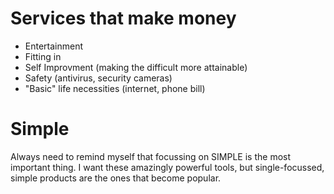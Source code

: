 # Services that make money
- Entertainment
- Fitting in
- Self Improvment (making the difficult more attainable)
- Safety (antivirus, security cameras)
- "Basic" life necessities (internet, phone bill)

# Simple
Always need to remind myself that focussing on SIMPLE is the most important thing. I want these amazingly powerful tools, but single-focussed, simple products are the ones that become popular.